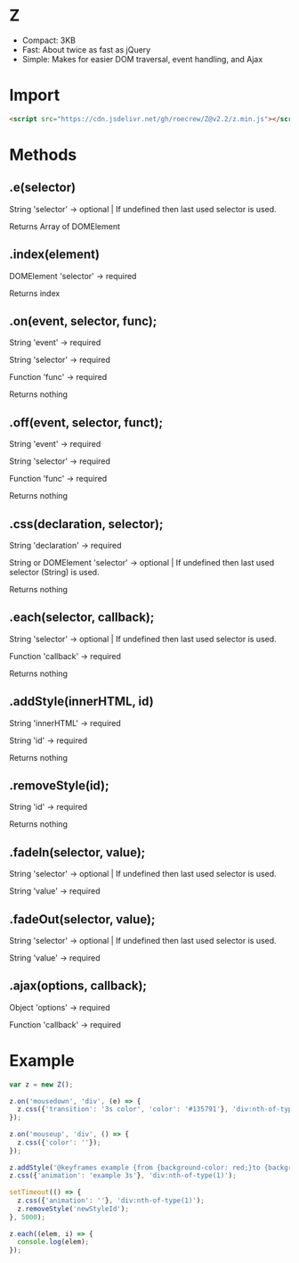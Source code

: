 # Z

- Compact: 3KB
- Fast: About twice as fast as jQuery
- Simple: Makes for easier DOM traversal, event handling, and Ajax

# Import

```html
<script src="https://cdn.jsdelivr.net/gh/roecrew/Z@v2.2/z.min.js"></script>
```

# Methods

## .e(selector)

String 'selector' -> optional | If undefined then last used selector is used.

Returns Array of DOMElement

## .index(element)

DOMElement 'selector' -> required

Returns index

## .on(event, selector, func);

String 'event' -> required

String 'selector' -> required

Function 'func' -> required

Returns nothing

## .off(event, selector, funct);

String 'event' -> required

String 'selector' -> required

Function 'func' -> required

Returns nothing

## .css(declaration, selector);

String 'declaration' -> required

String or DOMElement 'selector' -> optional | If undefined then last used selector (String) is used.

Returns nothing

## .each(selector, callback);

String 'selector' -> optional | If undefined then last used selector is used.

Function 'callback' -> required

Returns nothing

## .addStyle(innerHTML, id)

String 'innerHTML' -> required

String 'id' -> required

Returns nothing

## .removeStyle(id);

String 'id' -> required

Returns nothing

## .fadeIn(selector, value);

String 'selector' -> optional | If undefined then last used selector is used.

String 'value' -> required

## .fadeOut(selector, value);

String 'selector' -> optional | If undefined then last used selector is used.

String 'value' -> required

## .ajax(options, callback);

Object 'options' -> required

Function 'callback' -> required

# Example

```javascript
var z = new Z();
    
z.on('mousedown', 'div', (e) => {
  z.css({'transition': '3s color', 'color': '#135791'}, 'div:nth-of-type(' + (z.index(e) + 1) + ')');
});
    
z.on('mouseup', 'div', () => {
  z.css({'color': ''});
});
    
z.addStyle('@keyframes example {from {background-color: red;}to {background-color: yellow;}}', 'newStyleId');
z.css({'animation': 'example 3s'}, 'div:nth-of-type(1)');
    
setTimeout(() => {
  z.css({'animation': ''}, 'div:nth-of-type(1)');
  z.removeStyle('newStyleId');
}, 5000);
    
z.each((elem, i) => {
  console.log(elem);
});
```
